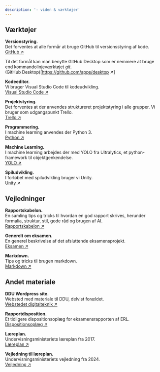 ```yaml
---
description: '- viden & værktøjer'
---
```

## Værktøjer
**Versionstyring.**\
Det forventes at alle formår at bruge GitHub til versionsstyring af kode.\
[GitHub ↗️](github.org)

Til det formål kan man benytte GitHub Desktop som er nemmere at bruge end kommandolinjeværktøjet _git_.\
(GitHub Desktop)[https://github.com/apps/desktop ↗️]

**Kodeeditor.**\
Vi bruger Visual Studio Code til kodeudvikling.\
[Visual Studio Code ↗️](https://code.visualstudio.com/)

**Projektstyring.**\
Det forventes at der anvendes struktureret projektstyring i alle grupper. Vi bruger som udgangspunkt Trello.\
[Trello ↗️](https://trello.com/)

**Programmering.**\
I machine learning anvendes der Python 3.\
[Python ↗️](https://www.python.org)

**Machine Learning.**\
I machine learning arbejdes der med YOLO fra Ultralytics, et python-framework til objektgenkendelse.\
[YOLO ↗️](https://docs.ultralytics.com/)

**Spiludvikling.**\
I forløbet med spiludvikling bruger vi Unity.\
[Unity ↗️](https://unity.com/)

## Vejledninger
**Rapportskabelon.**\
En samling tips og tricks til hvordan en god rapport skrives, herunder formalia, struktur, stil, gode råd og brugen af AI.\
[Rapportskabelon ↗️](../sider/rapportskabelon.md)

**Generelt om eksamen.**\
En generel beskrivelse af det afsluttende eksamensprojekt.\
[Eksamen ↗️](../sider/eksamen.md)

**Markdown.**\
Tips og tricks til brugen markdown.\
[Markdown ↗️](../sider/markdown.md)

## Andet materiale
**DDU Wordpress site.**\
Websted med materiale til DDU, delvist forældet.\
[Webstedet digitalteknik ↗️](https://digitalteknik.slotshaven.it/wordpress/)

**Rapportdisposition.**\
Et tidligere dispositionsoplæg for eksamensrapporten af ERL.\
[Dispositionsoplæg ↗️](https://digitalteknik.slotshaven.it/wordpress/eksamensprojekt-disposition-for-rapporten)

**Læreplan.**\
Undervisningsministeriets læreplan fra 2017.\
[Læreplan ↗️](https://www.uvm.dk/-/media/filer/uvm/gym-laereplaner-2017/htx/teknikfag-a-digitalt-design-og-udvikling-htx-august-2017.pdf) 

**Vejledning til læreplan.**\
Undervisningsministeriets vejledning fra 2024.\
[Vejledning ↗️](https://www.uvm.dk/-/media/filer/uvm/udd/gym/pdf24/aug/vejledninger/240807vejledning-teknikfag-a-digitalt-design-og-udvikling--htx-2024.pdf) 
